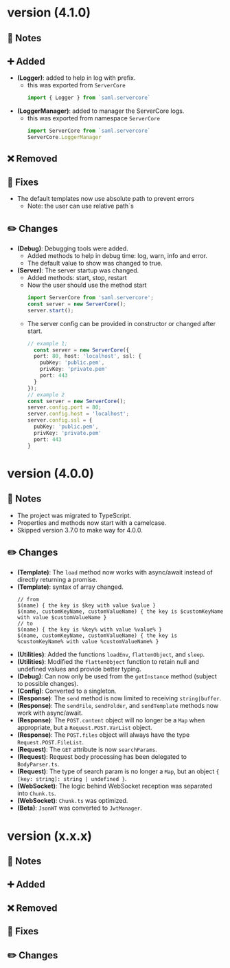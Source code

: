 
# version (4.1.0)
## 📒 Notes
## ➕ Added
  - **(Logger)**: added to help in log with prefix.
    - this was exported from `ServerCore`
      ```ts
      import { Logger } from `saml.servercore`
      ```
  - **(LoggerManager)**: added to manager the ServerCore logs.
    - this was exported from namespace `ServerCore`
      ```ts
      import ServerCore from `saml.servercore`
      ServerCore.LoggerManager
      ```
## ❌ Removed
## 🐞 Fixes
  - The default templates now use absolute path to prevent errors
    - Note: the user can use relative path`s
## ✏️ Changes
  - **(Debug)**: Debugging tools were added.
    - Added methods to help in debug time: log, warn, info and error.
    - The default value to show was changed to true.
  - **(Server)**: The server startup was changed.
    - Added methods: start, stop, restart
    - Now the user should use the method start
      ```ts
      import ServerCore from 'saml.servercore';
      const server = new ServerCore();
      server.start();
      ```
    - The server config can be provided in constructor or changed after start.
      ```ts
      // example 1;
  		const server = new ServerCore({
        port: 80, host: 'localhost', ssl: {
          pubKey: 'public.pem',
          privKey: 'private.pem'
          port: 443
        }
      });
      // example 2
      const server = new ServerCore();
      server.config.port = 80;
      server.config.host = 'localhost';
      server.config.ssl = {
        pubKey: 'public.pem',
        privKey: 'private.pem'
        port: 443
      }
      ```

# version (4.0.0)
## 📒 Notes
  - The project was migrated to TypeScript.
  - Properties and methods now start with a camelcase.
  - Skipped version 3.7.0 to make way for 4.0.0.
## ✏️ Changes
  - **(Template)**: The `load` method now works with async/await instead of directly returning a promise.
  - **(Template)**: syntax of array changed.
    ```text
    // from
    $(name) { the key is $key with value $value }
    $(name, customKeyName, customValueName) { the key is $customKeyName with value $customValueName }
    // to
    $(name) { the key is %key% with value %value% }
    $(name, customKeyName, customValueName) { the key is %customKeyName% with value %customValueName% }
    ```
  - **(Utilities)**: Added the functions `loadEnv`, `flattenObject`, and `sleep`.
  - **(Utilities)**: Modified the `flattenObject` function to retain null and undefined values and provide better typing.
  - **(Debug)**: Can now only be used from the `getInstance` method (subject to possible changes).
  - **(Config)**: Converted to a singleton.
  - **(Response)**: The `send` method is now limited to receiving `string|buffer`.
  - **(Response)**: The `sendFile`, `sendFolder`, and `sendTemplate` methods now work with async/await.
  - **(Response)**: The `POST.content` object will no longer be a `Map` when appropriate, but a `Request.POST.VarList` object.
  - **(Response)**: The `POST.files` object will always have the type `Request.POST.FileList`.
  - **(Request)**: The `GET` attribute is now `searchParams`.
  - **(Request)**: Request body processing has been delegated to `BodyParser.ts`.
  - **(Request)**: The type of search param is no longer a `Map`, but an object `{ [key: string]: string | undefined }`.
  - **(WebSocket)**: The logic behind WebSocket reception was separated into `Chunk.ts`.
  - **(WebSocket)**: `Chunk.ts` was optimized.
  - **(Beta)**: `JsonWT` was converted to `JwtManager`.

  

# version (x.x.x)
## 📒 Notes
## ➕ Added
## ❌ Removed
## 🐞 Fixes
## ✏️ Changes